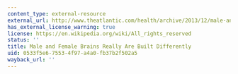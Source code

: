 ```yaml
---
content_type: external-resource
external_url: http://www.theatlantic.com/health/archive/2013/12/male-and-female-brains-really-are-built-differently/281962/
has_external_license_warning: true
license: https://en.wikipedia.org/wiki/All_rights_reserved
status: ''
title: Male and Female Brains Really Are Built Differently
uid: 0533f5e6-7553-4f97-a4a0-fb37b2f502a5
wayback_url: ''
---
```


